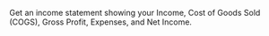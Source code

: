 Get an income statement showing your Income, Cost of Goods Sold (COGS), Gross Profit, Expenses, and Net Income.